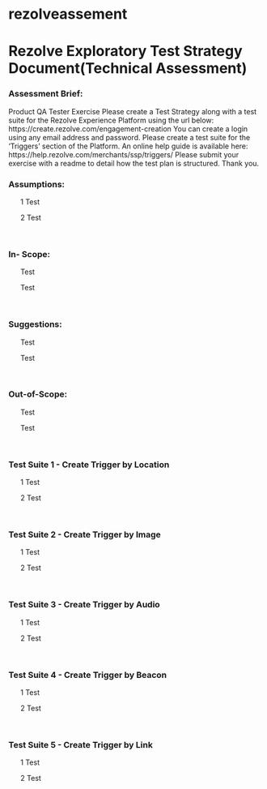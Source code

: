 # rezolveassement
<h1>Rezolve Exploratory Test Strategy Document(Technical Assessment)</h1>

<h3>Assessment Brief:</h3> 
<p> 
  Product QA Tester Exercise
Please create a Test Strategy along with a test suite for the Rezolve Experience Platform using the url
below:
https://create.rezolve.com/engagement-creation
You can create a login using any email address and password.
Please create a test suite for the ‘Triggers’ section of the Platform. An online help guide is available here:
https://help.rezolve.com/merchants/ssp/triggers/
Please submit your exercise with a readme to detail how the test plan is structured.
Thank you.
</p>
<h3>Assumptions:</h3> 
  <ul>1 Test</ul>
  <ul>2 Test</ul>
<br>
<h3>In- Scope:</h3>
  <ul>Test</ul>
  <ul>Test</ul>
<br>
<h3>Suggestions:</h3> 
  <ul>Test</ul>
  <ul>Test</ul>
<br>
<h3>Out-of-Scope:</h3> 
  <ul>Test</ul>
  <ul>Test</ul>
<br>
<h3>Test Suite 1 - Create Trigger by Location</h3>
  <ul>1 Test</ul>
  <ul>2 Test</ul>
<br>
<h3>Test Suite 2 - Create Trigger by Image</h3>
  <ul>1 Test</ul>
  <ul>2 Test</ul>
<br>
<h3>Test Suite 3 - Create Trigger by Audio</h3>
  <ul>1 Test</ul>
  <ul>2 Test</ul>
<br>
<h3>Test Suite 4 - Create Trigger by Beacon</h3>
 <ul>1 Test</ul>
  <ul>2 Test</ul>
<br>
<h3>Test Suite 5 - Create Trigger by Link</h3> 
 <ul>1 Test</ul>
  <ul>2 Test</ul>
<br>
